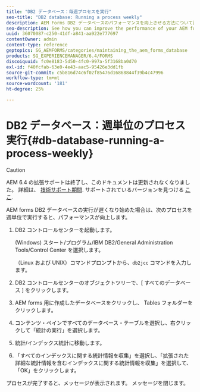 ```yaml
---
title: "DB2 データベース：毎週プロセスを実行"
seo-title: "DB2 database: Running a process weekly"
description: AEM Forms DB2 データベースのパフォーマンスを向上させる方法について説明します。
seo-description: See how you can improve the performance of your AEM forms DB2 database.
uuid: 36070087-c250-41df-a841-aa922e777697
contentOwner: admin
content-type: reference
geptopics: SG_AEMFORMS/categories/maintaining_the_aem_forms_database
products: SG_EXPERIENCEMANAGER/6.4/FORMS
discoiquuid: fc0e8183-5d50-4fc0-997a-5f3168ba0d70
exl-id: f40fcfab-63e0-4e43-aac5-95426e3dd1fb
source-git-commit: c5b816d74c6f02f85476d16868844f39b4c47996
workflow-type: tm+mt
source-wordcount: '181'
ht-degree: 25%

---
```


# DB2 データベース：週単位のプロセス実行{#db-database-running-a-process-weekly}

>[!CAUTION]
>
>AEM 6.4 の拡張サポートは終了し、このドキュメントは更新されなくなりました。 詳細は、 [技術サポート期間](https://helpx.adobe.com/jp/support/programs/eol-matrix.html). サポートされているバージョンを見つける [ここ](https://experienceleague.adobe.com/docs/?lang=ja).

AEM forms DB2 データベースの実行が遅くなり始めた場合は、次のプロセスを週単位で実行すると、パフォーマンスが向上します。

1. DB2 コントロールセンターを起動します。

   (Windows) スタート/プログラム/IBM DB2/General Administration Tools/Control Center を選択します。

   （Linux および UNIX）コマンドプロンプトから、`db2jcc` コマンドを入力します。

1. DB2 コントロールセンターのオブジェクトツリーで、[ すべてのデータベース ] をクリックします。
1. AEM forms 用に作成したデータベースをクリックし、 Tables フォルダーをクリックします。
1. コンテンツ・ペインですべてのデータベース・テーブルを選択し、右クリックして「統計の実行」を選択します。
1. 統計/インデックス統計に移動します。
1. 「すべてのインデックスに関する統計情報を収集」を選択し、「拡張された詳細な統計情報を含むインデックスに関する統計情報を収集」を選択して、「OK」をクリックします。

プロセスが完了すると、メッセージが表示されます。 メッセージを閉じます。
